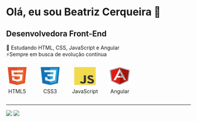 # Olá, eu sou Beatriz Cerqueira 👋

## Desenvolvedora Front-End  
🌱 Estudando HTML, CSS, JavaScript e Angular  
⚡Sempre em busca de evolução contínua 

<div style="display: flex; gap: 30px; align-items: center; margin-top: 20px;">
  <div style="text-align: center;">
    <img alt="HTML5" height="50" width="60" src="https://raw.githubusercontent.com/devicons/devicon/master/icons/html5/html5-original.svg">
    <p style="margin-top: 5px;">HTML5</p>
  </div>
  <div style="text-align: center;">
    <img alt="CSS3" height="50" width="60" src="https://raw.githubusercontent.com/devicons/devicon/master/icons/css3/css3-original.svg">
    <p style="margin-top: 5px;">CSS3</p>
  </div>
  <div style="text-align: center;">
    <img alt="JavaScript" height="50" width="60" src="https://raw.githubusercontent.com/devicons/devicon/master/icons/javascript/javascript-original.svg">
    <p style="margin-top: 5px;">JavaScript</p>
  </div>
  <div style="text-align: center;">
    <img alt="Angular" height="50" width="60" src="https://raw.githubusercontent.com/devicons/devicon/master/icons/angularjs/angularjs-original.svg">
    <p style="margin-top: 5px;">Angular</p>
  </div>
</div>

---

<div> 
  <a href="mailto:beatrizcerqueira008@gmail.com"><img src="https://img.shields.io/badge/-Gmail-%23333?style=for-the-badge&logo=gmail&logoColor=white" target="_blank"></a>
  <a href="https://www.linkedin.com/in/beatriz-cerqueira1/" target="_blank"><img src="https://img.shields.io/badge/-LinkedIn-%230077B5?style=for-the-badge&logo=linkedin&logoColor=white" target="_blank"></a> 
</div>
